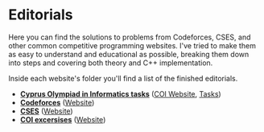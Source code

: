 # Editorials

Here you can find the solutions to problems from Codeforces, CSES, and other common competitive programming websites. I've tried to make them as easy to understand and educational as possible, breaking them down into steps and covering both theory and C++ implementation.

Inside each website's folder you'll find a list of the finished editorials.

- **[Cyprus Olympiad in Informatics tasks](https://github.com/mariza-cy/Editorials/tree/main/Cyprus%20Olympiad%20in%20Informatics)** ([COI Website](https://www.coinformatics.org/home), [Tasks](https://michanicos.cmscoinformatics.org/#/overview))
- **[Codeforces](https://github.com/mariza-cy/Editorials/tree/main/Codeforces)** ([Website](https://codeforces.com/problemset))
- **[CSES](https://github.com/mariza-cy/Editorials/tree/main/CSES)** ([Website](https://cses.fi/problemset/list/))
- **[COI excersises](https://github.com/mariza-cy/Editorials/tree/main/COI%20exercises)** ([Website](https://www.coinformatics.org/%CE%BC%CE%B1%CE%B8%CE%AE%CE%BC%CE%B1%CF%84%CE%B1))
